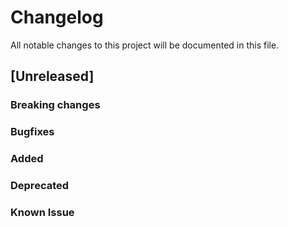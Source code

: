 # Changelog

All notable changes to this project will be documented in this file.


## [Unreleased]

### Breaking changes

### Bugfixes

### Added

### Deprecated

### Known Issue
